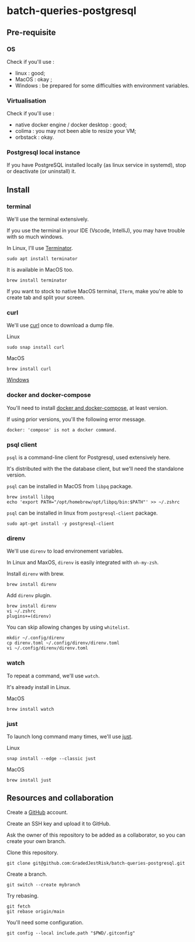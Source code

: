 # batch-queries-postgresql

## Pre-requisite

### OS

Check if you'll use :
- linux : good;
- MacOS : okay ; 
- Windows : be prepared for some difficulties with environment variables.

### Virtualisation

Check if you'll use :
- native docker engine / docker desktop : good;
- colima : you may not been able to resize your VM;
- orbstack : okay.


### Postgresql local instance

If you have PostgreSQL installed locally (as linux service in systemd), stop or deactivate (or uninstall) it.

## Install

### terminal

We'll use the terminal extensively.

If you use the terminal in your IDE (Vscode, IntelliJ), you may have trouble with so much windows. 

In Linux, I'll use [Terminator](https://github.com/gnome-terminator).

```shell
sudo apt install terminator
```

It is available in MacOS too.
```shell
brew install terminator
```

If you want to stock to native MacOS terminal, `ITerm`, make you're able to create tab and split your screen.

### curl

We'll use [curl](https://curl.se) once to download a dump file.

Linux
```shell
sudo snap install curl
```

MacOS
```shell
brew install curl
```

[Windows](https://curl.se/windows/)

### docker and docker-compose

You'll need to install [docker and docker-compose](https://docs.docker.com/engine/install/), at least version.

If using prior versions, you'll the following error message.
```shell
docker: 'compose' is not a docker command.
```

### psql client

`psql` is a command-line client for Postgresql, used extensively here.

It's distributed with the the database client, but we'll need the standalone version. 

`psql` can be installed in MacOS from `libpq` package.
```shell
brew install libpq
echo 'export PATH="/opt/homebrew/opt/libpq/bin:$PATH"' >> ~/.zshrc
```

`psql` can be installed in linux from `postgresql-client` package.
```shell
sudo apt-get install -y postgresql-client
```

### direnv

We'll use `direnv` to load environement variables. 

In Linux and MaxOS, `direnv` is easily integrated with `oh-my-zsh`.

Install `direnv` with brew.
````shell
brew install direnv
````

Add `direnv` plugin.
````shell
brew install direnv
vi ~/.zshrc   
plugins+=(direnv)
````

You can skip allowing changes by using `whitelist`.
```shell
mkdir ~/.config/direnv
cp direnv.toml ~/.config/direnv/direnv.toml
vi ~/.config/direnv/direnv.toml
```

### watch

To repeat a command, we'll use `watch`.

It's already install in Linux.

MacOS
```shell
brew install watch
```

### just

To launch long command many times, we'll use [just](https://github.com/casey/just?tab=readme-ov-file#installation).

Linux
```shell
snap install --edge --classic just
```

MacOS
````shell
brew install just
````

## Resources and collaboration

Create a [GitHub](https://github.com/) account.

Create an SSH key and upload it to GitHub.

Ask the owner of this repository to be added as a collaborator, so you can create your own branch.

Clone this repository.
```shell
git clone git@github.com:GradedJestRisk/batch-queries-postgresql.git
```

Create a branch.
```shell
git switch --create mybranch
```

Try rebasing.
```shell
git fetch
git rebase origin/main
```

You'll need some configuration.
```shell
git config --local include.path "$PWD/.gitconfig"
```
